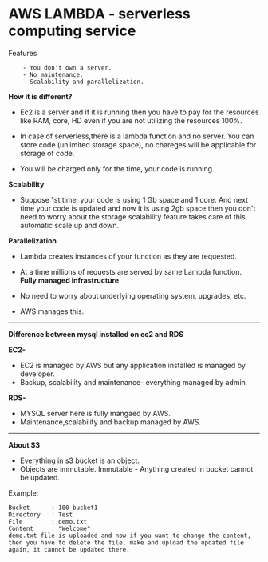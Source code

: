 # AWS LAMBDA - serverless computing service
Features
```
	- You don't own a server.
	- No maintenance.
	- Scalability and parallelization.
``` 
**How it is different?**

* Ec2 is a server and if it is running then you have to pay for the resources like RAM, core, HD even if you are not utilizing the resources 100%.

* In case of serverless,there is a lambda function and no server. You can store code (unlimited storage space), no chareges will be applicable for storage of code.

* You will be charged only for the time, your code is running.

**Scalability**

* Suppose 1st time, your code is using 1 Gb space and 1 core. And next time your code is updated and now it is using 2gb space then you don't need to worry about the storage scalability feature takes care of this. automatic scale up and down.

**Parallelization**

* Lambda creates instances of your function as they are requested.
* At a time millions of requests are served by same Lambda function.
**Fully managed infrastructure**

* No need to worry about underlying operating system, upgrades, etc.
* AWS manages this.
***
**Difference between mysql installed on ec2 and RDS**

**EC2-**
* EC2 is managed by AWS but any application installed is managed by developer.
* Backup, scalability and maintenance- everything managed by admin

**RDS-**
* MYSQL server here is fully mangaed by AWS.
* Maintenance,scalability and backup managed by AWS.
***

**About S3**

*	Everything in s3 bucket is an object.
*  	Objects are immutable.
Immutable - Anything created in bucket cannot be updated.

Example:
```
Bucket 		: 100-bucket1
Directory	: Test
File 		: demo.txt
Content 	: "Welcome"
demo.txt file is uploaded and now if you want to change the content, then you have to delete the file, make and upload the updated file again, it cannot be updated there.
```